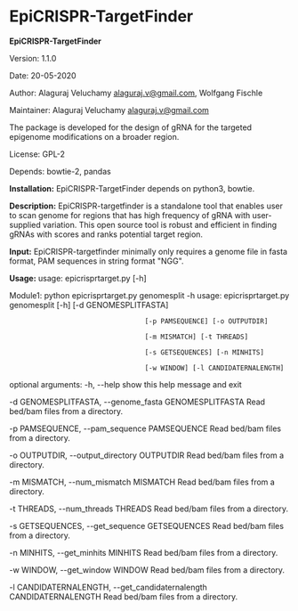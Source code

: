 # EpiCRISPR-TargetFinder
**EpiCRISPR-TargetFinder**

Version: 1.1.0

Date: 20-05-2020

Author: Alaguraj Veluchamy alaguraj.v@gmail.com, Wolfgang Fischle

Maintainer: Alaguraj Veluchamy alaguraj.v@gmail.com

The package is developed for the design of gRNA for the targeted epigenome modifications on a broader region.

License: GPL-2

Depends: bowtie-2, pandas

**Installation:**
EpiCRISPR-TargetFinder depends on python3, bowtie. 

**Description:**
EpiCRISPR-targetfinder is a standalone tool that  enables user to scan genome for regions that has high frequency of gRNA with user-supplied variation. This open source tool is robust and efficient in finding gRNAs with scores and ranks potential target region. 

**Input:**
EpiCRISPR-targetfinder minimally only requires a genome file in fasta format, PAM sequences in string format "NGG".

**Usage:**
usage: epicrisprtarget.py [-h] 

Module1:
python epicrisprtarget.py genomesplit -h
usage: epicrisprtarget.py genomesplit [-h] [-d GENOMESPLITFASTA]

                                      [-p PAMSEQUENCE] [-o OUTPUTDIR]
                                      
                                      [-m MISMATCH] [-t THREADS]
                                      
                                      [-s GETSEQUENCES] [-n MINHITS]
                                      
                                      [-w WINDOW] [-l CANDIDATERNALENGTH]

optional arguments:
  -h, --help            show this help message and exit
  
  -d GENOMESPLITFASTA, --genome_fasta GENOMESPLITFASTA
                        Read bed/bam files from a directory.
                        
  -p PAMSEQUENCE, --pam_sequence PAMSEQUENCE
                        Read bed/bam files from a directory.
                        
  -o OUTPUTDIR, --output_directory OUTPUTDIR
                        Read bed/bam files from a directory.
                        
  -m MISMATCH, --num_mismatch MISMATCH
                        Read bed/bam files from a directory.
                        
  -t THREADS, --num_threads THREADS
                        Read bed/bam files from a directory.
                        
  -s GETSEQUENCES, --get_sequence GETSEQUENCES
                        Read bed/bam files from a directory.
                        
  -n MINHITS, --get_minhits MINHITS
                        Read bed/bam files from a directory.
                        
  -w WINDOW, --get_window WINDOW
                        Read bed/bam files from a directory.
                        
  -l CANDIDATERNALENGTH, --get_candidaternalength CANDIDATERNALENGTH
                        Read bed/bam files from a directory.

